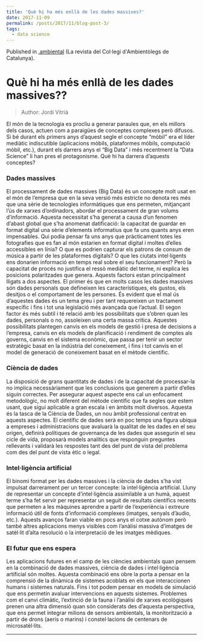 ```yaml
---
title: 'Què hi ha més enllà de les dades massives?'
date: 2017-11-09
permalink: /posts/2017/11/blog-post-3/
tags:
  - data science
---
```


Published in [.ambiental](http://www.coamb.cat/puntambiental/opinions.php?notid=167) (La revista del Col·legi d'Ambientòlegs de Catalunya). 

# Què hi ha més enllà de les dades massives??

> Author: Jordi Vitrià

El món de la tecnologia es procliu a generar paraules que, en els millors dels casos, actuen com a 
paraigües de conceptes complexes però difusos. Si bé durant els primers anys d’aquest segle el 
concepte “mòbil” era el líder mediàtic indiscutible (aplicacions mòbils, plataformes mòbils, 
computació mòbil, etc.), durant els darrers anys el “Big Data” i més recentment la “Data
Science” li han pres el protagonisme. Què hi ha darrera d’aquests conceptes?

### Dades massives

El processament de dades massives (Big Data) és un concepte molt usat en el món de l’empresa que en la 
seva versió més estricte no denota res més que una sèrie de tecnologies informàtiques que ens permeten, 
mitjançant l’ús de xarxes d’ordinadors, abordar el processament de gran volums d’informació. Aquesta 
necessitat s’ha generat a causa d’un fenomen d’abast global que s’ha anomenat datificació: la capacitat 
de guardar en format digital una sèrie d’elements informatius que fa uns quants anys eren impensables.
Qui podia pensar fa uns anys que  pràcticament totes les fotografies que es fan al món estarien en format 
digital i moltes d’elles accessibles en línia? O que es podrien capturar els patrons de consum de música 
a partir de les plataformes digitals? O que les ciutats intel·ligents ens donarien informació en temps 
real sobre el seu funcionament? Però la capacitat de procés no justifica el ressò mediàtic del terme, 
ni explica les posicions polaritzades que genera. Aquests factors estan principalment lligats a dos aspectes. 
El primer és que en molts casos les
dades massives són dades personals que defineixen les característiques, els gustos, els desitjos o el 
comportament de les persones. És evident que el mal ús d’aquestes dades és un tema greu i per tant 
requereixen un tractament específic i fins i tot una legislació més avançada que l’actual.
El segon factor és més subtil i té relació amb les possibilitats que s’obren quan les dades, personals 
o no, assoleixen una certa massa crítica. Aquestes possibilitats plantegen canvis en els models de 
gestió i presa de decisions a l’empresa, canvis en els models de planificació i rendiment de comptes 
als governs, canvis en el sistema econòmic, que passa per tenir un
sector estratègic basat en la indústria del coneixement, i fins i tot canvis en el model de generació 
de coneixement basat en el mètode científic.

### Ciència de dades
La disposició de grans quantitats de dades i de la capacitat de processar-la no implica necessàriament 
que les conclusions que generem a partir d’elles siguin correctes. Per assegurar aquest aspecte ens cal
un enfocament metodològic, no molt diferent del mètode científic que fa segles que estem usant, que sigui 
aplicable a gran escala i en àmbits molt diversos. Aquesta és la tasca de la Ciència de Dades, un nou àmbit 
professional centrat en aquests aspectes. El científic de dades serà en poc temps una figura ubiqua a 
empreses i administracions que avaluarà la qualitat de les dades en el seu origen, definirà polítiques 
de governança de les dades que assegurin el seu cicle de vida, proposarà models analítics que responguin 
preguntes rellevants i validarà les respostes tant des del punt de vista del problema com des del punt de 
vista ètic o legal.

### Intel·ligència artificial
El binomi format per les dades massives i la ciència de dades s’ha vist impulsat darrerament per un 
tercer concepte: la intel·ligència artificial. Lluny de representar un concepte d’intel·ligència 
assimilable a un humà, aquest terme s’ha fet servir per representar un seguit de resultats científics 
recents que permeten a les màquines aprendre a partir de l’experiència i extreure informació útil de 
fonts d’informació complexes (imatges, senyals d’àudio, etc.). 
Aquests avanços faran viable en pocs anys el cotxe autònom però també altres aplicacions menys visibles com 
l’anàlisi massiva d’imatges de satèl·lit d’alta resolució o la interpretació de les imatges mèdiques.

### El futur que ens espera

Les aplicacions futures en el camp de les ciències ambientals quan pensem en la combinació de dades massives, 
ciència de dades i intel·ligència artificial són moltes. Aquesta combinació ens obre la porta a pensar en 
la comprensió de la dinàmica de sistemes acoblats en els que interaccionen humans i sistemes naturals. 
Fins i tot podem pensar en models de simulació que ens permetin avaluar intervencions en aquests sistemes.
Problemes com el canvi climàtic, l’extinció de la fauna i l’anàlisi de xarxes ecològiques prenen una altra 
dimensió quan són considerats des d’aquesta perspectiva, que ens permet integrar milions de sensors ambientals, 
la monitorització a partir de drons (aeris o marins) i constel·lacions de centenars de microsatèl·lits.

------
